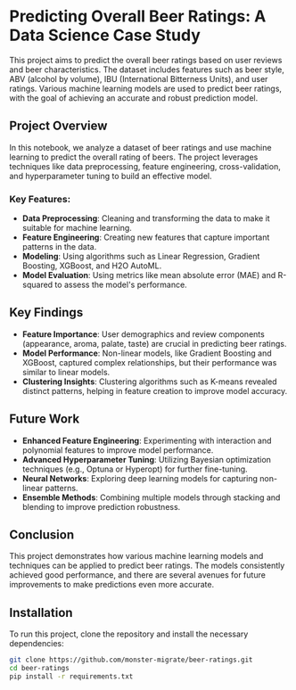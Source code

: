 # Predicting Overall Beer Ratings: A Data Science Case Study

This project aims to predict the overall beer ratings based on user reviews and beer characteristics. The dataset includes features such as beer style, ABV (alcohol by volume), IBU (International Bitterness Units), and user ratings. Various machine learning models are used to predict beer ratings, with the goal of achieving an accurate and robust prediction model.

## Project Overview

In this notebook, we analyze a dataset of beer ratings and use machine learning to predict the overall rating of beers. The project leverages techniques like data preprocessing, feature engineering, cross-validation, and hyperparameter tuning to build an effective model. 

### Key Features:
- **Data Preprocessing**: Cleaning and transforming the data to make it suitable for machine learning.
- **Feature Engineering**: Creating new features that capture important patterns in the data.
- **Modeling**: Using algorithms such as Linear Regression, Gradient Boosting, XGBoost, and H2O AutoML.
- **Model Evaluation**: Using metrics like mean absolute error (MAE) and R-squared to assess the model's performance.

## Key Findings

- **Feature Importance**: User demographics and review components (appearance, aroma, palate, taste) are crucial in predicting beer ratings.
- **Model Performance**: Non-linear models, like Gradient Boosting and XGBoost, captured complex relationships, but their performance was similar to linear models.
- **Clustering Insights**: Clustering algorithms such as K-means revealed distinct patterns, helping in feature creation to improve model accuracy.

## Future Work

- **Enhanced Feature Engineering**: Experimenting with interaction and polynomial features to improve model performance.
- **Advanced Hyperparameter Tuning**: Utilizing Bayesian optimization techniques (e.g., Optuna or Hyperopt) for further fine-tuning.
- **Neural Networks**: Exploring deep learning models for capturing non-linear patterns.
- **Ensemble Methods**: Combining multiple models through stacking and blending to improve prediction robustness.

## Conclusion

This project demonstrates how various machine learning models and techniques can be applied to predict beer ratings. The models consistently achieved good performance, and there are several avenues for future improvements to make predictions even more accurate.
## Installation

To run this project, clone the repository and install the necessary dependencies:

```bash
git clone https://github.com/monster-migrate/beer-ratings.git
cd beer-ratings
pip install -r requirements.txt


